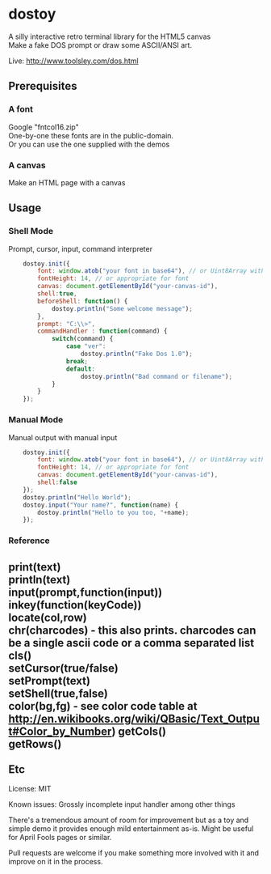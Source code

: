 dostoy
======

A silly interactive retro terminal library for the HTML5 canvas<br>
Make a fake DOS prompt or draw some ASCII/ANSI art.

Live: http://www.toolsley.com/dos.html

Prerequisites
-------------

### A font

Google "fntcol16.zip"<br>
One-by-one these fonts are in the public-domain.<br>
Or you can use the one supplied with the demos<br>

### A canvas

Make an HTML page with a canvas

Usage
-----

### Shell Mode
Prompt, cursor, input, command interpreter

```js
	dostoy.init({
		font: window.atob("your font in base64"), // or Uint8Array with font data
		fontHeight: 14, // or appropriate for font
		canvas: document.getElementById("your-canvas-id"),
		shell:true,
		beforeShell: function() {
			dostoy.println("Some welcome message");
		},
		prompt: "C:\\>",
		commandHandler : function(command) {
			switch(command) {
				case "ver":
					dostoy.println("Fake Dos 1.0");
				break;
				default:
					dostoy.println("Bad command or filename");
			}
		}
	});
```

### Manual Mode
Manual output with manual input

```js
	dostoy.init({
		font: window.atob("your font in base64"), // or Uint8Array with font data
		fontHeight: 14, // or appropriate for font
		canvas: document.getElementById("your-canvas-id"),
		shell:false
	});
	dostoy.println("Hello World");
	dostoy.input("Your name?", function(name) {
		dostoy.println("Hello to you too, "+name);
	});
```

### Reference

print(text)<br>
println(text)<br>
input(prompt,function(input))<br>
inkey(function(keyCode))<br>
locate(col,row)<br>
chr(charcodes) - this also prints. charcodes can be a single ascii code or a comma separated list<br>
cls()<br>
setCursor(true/false)<br>
setPrompt(text)<br>
setShell(true,false)<br>
color(bg,fg) - see color code table at http://en.wikibooks.org/wiki/QBasic/Text_Output#Color_by_Number)
getCols()<br>
getRows()<br>
<br>
Etc
---

License: MIT

Known issues: Grossly incomplete input handler among other things

There's a tremendous amount of room for improvement but as a toy and simple demo it provides enough
mild entertainment as-is. Might be useful for April Fools pages or similar.

Pull requests are welcome if you make something more involved with it and improve on it in the process.

